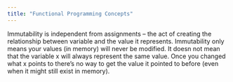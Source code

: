 ```yaml
---
title: "Functional Programming Concepts"
---
```


Immutability is independent from assignments – the act of creating the relationship between variable and the value it represents. Immutability only means your values (in memory) will never be modified. It doesn not mean that the variable x will always represent the same value. Once you changed what x points to there’s no way to get the value it pointed to before (even when it might still exist in memory).

